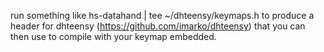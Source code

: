 run something like hs-datahand | tee ~/dhteensy/keymaps.h to produce a header for dhteensy (https://github.com/imarko/dhteensy) that you can then use to compile with your keymap embedded.
